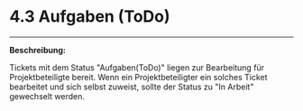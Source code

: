 # 4.3 Aufgaben \(ToDo\)

---

**Beschreibung:**

Tickets mit dem Status "Aufgaben\(ToDo\)" liegen zur Bearbeitung für Projektbeteiligte bereit. Wenn ein Projektbeteiligter ein solches Ticket bearbeitet und sich selbst zuweist, sollte der Status zu "In Arbeit" gewechselt werden.


